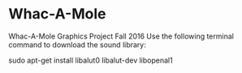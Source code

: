 # Whac-A-Mole
Whac-A-Mole Graphics Project Fall 2016
Use the following terminal command to download the sound library:

sudo apt-get install libalut0 libalut-dev libopenal1
